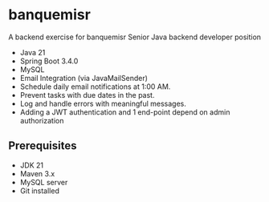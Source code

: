 # banquemisr
A backend exercise for banquemisr Senior Java backend developer position

- Java 21
- Spring Boot 3.4.0
- MySQL
- Email Integration (via JavaMailSender)
- Schedule daily email notifications at 1:00 AM.
- Prevent tasks with due dates in the past.
- Log and handle errors with meaningful messages.
- Adding a JWT authentication  and 1 end-point depend on admin authorization

## Prerequisites
- JDK 21
- Maven 3.x
- MySQL server
- Git installed

